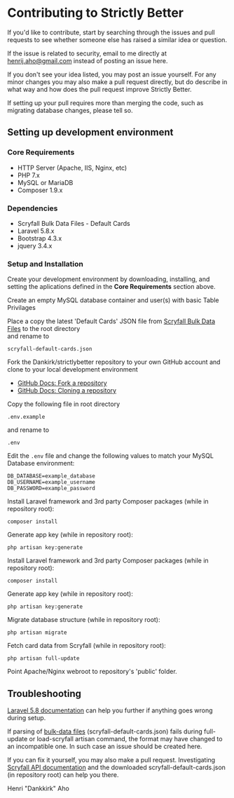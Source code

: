 # Contributing to Strictly Better

If you'd like to contribute, start by searching through the issues and pull requests to see whether someone else has raised a similar idea or question.

If the issue is related to security, email to me directly at henrij.aho@gmail.com instead of posting an issue here.

If you don't see your idea listed, you may post an issue yourself. 
For any minor changes you may also make a pull request directly, but do describe in what way and how does the pull request improve Strictly Better.

If setting up your pull requires more than merging the code, such as migrating database changes, please tell so.



## Setting up development environment


### Core Requirements
 - HTTP Server (Apache, IIS, Nginx, etc)
 - PHP 7.x
 - MySQL or MariaDB
 - Composer 1.9.x


### Dependencies
 - Scryfall Bulk Data Files - Default Cards
 - Laravel 5.8.x
 - Bootstrap 4.3.x
 - jquery 3.4.x


### Setup and Installation

Create your development environment by downloading, installing, and setting the aplications defined in the **Core Requirements** section above.

Create an empty MySQL database container and user(s) with basic Table Privilages

Place a copy the latest 'Default Cards' JSON file from [Scryfall Bulk Data Files](https://scryfall.com/docs/api/bulk-data) to the root directory  
and rename to 
```
scryfall-default-cards.json
```

Fork the Dankirk/strictlybetter repository to your own GitHub account and clone to your local development environment
 - [GitHub Docs: Fork a repository](https://docs.github.com/en/free-pro-team@latest/github/getting-started-with-github/fork-a-repo)
 - [GitHub Docs: Cloning a repository](https://docs.github.com/en/free-pro-team@latest/github/creating-cloning-and-archiving-repositories/cloning-a-repository)


Copy the following file in root directory
```
.env.example
```
and rename to
```
.env
```

Edit the `.env` file and change the following values to match your MySQL Database environment:
```
DB_DATABASE=example_database
DB_USERNAME=example_username
DB_PASSWORD=example_password
```

Install Laravel framework and 3rd party Composer packages (while in repository root):
```
composer install 
```

Generate app key (while in repository root):
```
php artisan key:generate
```

Install Laravel framework and 3rd party Composer packages (while in repository root):
```
composer install
```
    
Generate app key (while in repository root):
```
php artisan key:generate
```

Migrate database structure (while in repository root):
```
php artisan migrate 
```

Fetch card data from Scryfall (while in repository root):
```
php artisan full-update
```

Point Apache/Nginx webroot to repository's 'public' folder.


## Troubleshooting
[Laravel 5.8 documentation](https://laravel.com/docs/5.8) can help you further if anything goes wrong during setup.

If parsing of [bulk-data files](https://scryfall.com/docs/api/bulk-data) (scryfall-default-cards.json) fails during full-update or load-scryfall artisan command, the format may have changed to an incompatible one. In such case an issue should be created here. 

If you can fix it yourself, you may also make a pull request. Investigating [Scryfall API documentation](https://scryfall.com/docs/api) and the downloaded scryfall-default-cards.json (in repository root) can help you there.


Henri "Dankkirk" Aho
